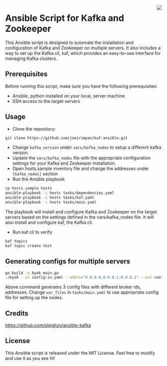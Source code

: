 <a href="https://zerodha.tech"><img src="https://zerodha.tech/static/images/github-badge.svg" align="right" /></a>
# Ansible Script for Kafka and Zookeeper

This Ansible script is designed to automate the installation and configuration of Kafka and Zookeeper on multiple servers. It also includes a way to set up the Kafka cli, kaf, which provides an easy-to-use interface for managing Kafka clusters.

## Prerequisites

Before running this script, make sure you have the following prerequisites:

- Ansible, python installed on your local, server machine
- SSH access to the target servers

## Usage

- Clone the repository:

```bash
git clone https://github.com/joeirimpan/kaf-ansible.git
```

- Change `kafka_version` under `vars/kafka_nodes` to setup a different kafka version.
- Update the `vars/kafka_nodes` file with the appropriate configuration settings for your Kafka and Zookeeper installation.
- Open hosts.sample inventory file and change the addresses under `[kafka_nodes]` section
- Run the Ansible playbook

```bash
cp hosts.sample hosts
ansible-playbook -i hosts tasks/dependencies.yaml
ansible-playbook -i hosts tasks/kaf.yaml
ansible-playbook -i hosts tasks/main.yaml
```

The playbook will install and configure Kafka and Zookeeper on the target servers based on the settings defined in the vars/kafka_nodes file. It will also install and configure kaf, the Kafka cli.

- Run kaf cli to verify

```bash
kaf topics
kaf topic create test
```

## Generating configs for multiple servers

```bash
go build -o byok main.go
./byok --in config-in.yaml --addrs="0.0.0.0,0.0.0.1,0.0.0.2" --out config-out
```
Above command generates 3 config files with different broker ids, addresses. Change `var_files` in `tasks/main.yaml` to use appropriate config file for setting up the nodes. 

## Credits

https://github.com/sleighzy/ansible-kafka

## License

This Ansible script is released under the MIT License. Feel free to modify and use it as you see fit!
